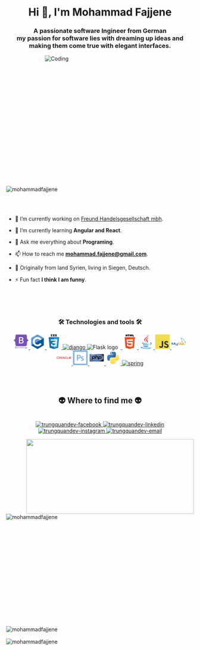 <h1 align="center">Hi 👋, I'm Mohammad Fajjene</h1>
<h3 align="center">A passionate software Ingineer from German <br> my passion for software lies with dreaming up ideas and making them come true with elegant interfaces.</h3>

<img align="right" alt="Coding" src="https://cdn.dribbble.com/users/1162077/screenshots/3848914/programmer.gif" width="400" height="350"/>

<p align="left"> <img src="https://komarev.com/ghpvc/?username=mohammadfajjene&label=Profile%20views&color=0e75b6&style=flat" alt="mohammadfajjene" /> </p>
<br><br>

- 🔭 I’m currently working on [Freund Handelsgesellschaft mbh](https://www.freund-gmbh.com).

- 🌱 I’m currently learning **Angular and React**.

- 💬 Ask me everything about **Programing**.

- 📫 How to reach me **mohammad.fajjene@gmail.com**.

- 🏡 Originally from land Syrien, living in Siegen, Deutsch.

- ⚡ Fun fact **I think I am funny**.



<br><br><br>
<h3 align="center">🛠 Technologies and tools 🛠</h3>
<p align="center"> <a href="https://getbootstrap.com" target="_blank" rel="noreferrer"> <img src="https://raw.githubusercontent.com/devicons/devicon/master/icons/bootstrap/bootstrap-plain-wordmark.svg" alt="bootstrap" width="40" height="40"/> </a> <a href="https://www.cprogramming.com/" target="_blank" rel="noreferrer"> <img src="https://raw.githubusercontent.com/devicons/devicon/master/icons/c/c-original.svg" alt="c" width="40" height="40"/> </a> <a href="https://www.w3schools.com/css/" target="_blank" rel="noreferrer"> <img src="https://raw.githubusercontent.com/devicons/devicon/master/icons/css3/css3-original-wordmark.svg" alt="css3" width="40" height="40"/> </a> <a href="https://www.djangoproject.com/" target="_blank" rel="noreferrer"> <img src="https://cdn.worldvectorlogo.com/logos/django.svg" alt="django" width="40" height="40"/> </a><span><img src="https://img.shields.io/badge/Flask-282C34?logo=Flask&logoColor=3178C6" alt="Flask logo" title="TypeScript" height="40" /></span>
&nbsp;<a href="https://www.w3.org/html/" target="_blank" rel="noreferrer"> <img src="https://raw.githubusercontent.com/devicons/devicon/master/icons/html5/html5-original-wordmark.svg" alt="html5" width="40" height="40"/> </a> <a href="https://www.java.com" target="_blank" rel="noreferrer"> <img src="https://raw.githubusercontent.com/devicons/devicon/master/icons/java/java-original.svg" alt="java" width="40" height="40"/> </a> <a href="https://developer.mozilla.org/en-US/docs/Web/JavaScript" target="_blank" rel="noreferrer"> <img src="https://raw.githubusercontent.com/devicons/devicon/master/icons/javascript/javascript-original.svg" alt="javascript" width="40" height="40"/> </a> <a href="https://www.mysql.com/" target="_blank" rel="noreferrer"> <img src="https://raw.githubusercontent.com/devicons/devicon/master/icons/mysql/mysql-original-wordmark.svg" alt="mysql" width="40" height="40"/> </a> <a href="https://www.oracle.com/" target="_blank" rel="noreferrer"> <img src="https://raw.githubusercontent.com/devicons/devicon/master/icons/oracle/oracle-original.svg" alt="oracle" width="40" height="40"/> </a> <a href="https://www.photoshop.com/en" target="_blank" rel="noreferrer"> <img src="https://raw.githubusercontent.com/devicons/devicon/master/icons/photoshop/photoshop-line.svg" alt="photoshop" width="40" height="40"/> </a> <a href="https://www.php.net" target="_blank" rel="noreferrer"> <img src="https://raw.githubusercontent.com/devicons/devicon/master/icons/php/php-original.svg" alt="php" width="40" height="40"/> </a> <a href="https://www.python.org" target="_blank" rel="noreferrer"> <img src="https://raw.githubusercontent.com/devicons/devicon/master/icons/python/python-original.svg" alt="python" width="40" height="40"/> </a> <a href="https://spring.io/" target="_blank" rel="noreferrer"> <img src="https://www.vectorlogo.zone/logos/springio/springio-icon.svg" alt="spring" width="40" height="40"/> </a> </p><br><br>

<h2 align="center">👽 Where to find me 👽</h2>
<br>
<!-- https://icons8.com -->
<div align="center">
  
  <a href="https://facebook.com/fabregas1000/" target="blank">
    <img src="https://img.icons8.com/bubbles/100/000000/facebook-new.png" alt="trungquandev-facebook" />
  </a>
  <a href="https://www.linkedin.com/in/mohammad-fajjene" target="blank">
    <img src="https://img.icons8.com/bubbles/100/000000/linkedin.png" alt="trungquandev-linkedin" />
  </a>
  <a href="" target="blank">
    <img src="https://img.icons8.com/bubbles/100/000000/instagram.png" alt="trungquandev-instagram" />
  </a>
  <a href="mailto:mohammad.fajjene@gmail.com" target="top">
    <img src="https://img.icons8.com/bubbles/100/000000/apple-mail.png" alt="trungquandev-email" />
  </a>
</div>

<p><img align="right" src="https://github.com/abhisheknaiidu/abhisheknaiidu/blob/master/code.gif?raw=true" width="450" height="200" </p>

<p><img align="left" src="https://github-readme-stats.vercel.app/api/top-langs?username=mohammadfajjene&show_icons=true&locale=en&layout=compact" alt="mohammadfajjene" width="400" height="300"/></p>

<p>&nbsp;<img align="center" src="https://github-readme-stats.vercel.app/api?username=mohammadfajjene&show_icons=true&locale=en" alt="mohammadfajjene" /></p>

<p><img align="center" src="https://github-readme-streak-stats.herokuapp.com/?user=mohammadfajjene&" alt="mohammadfajjene" /></p>

